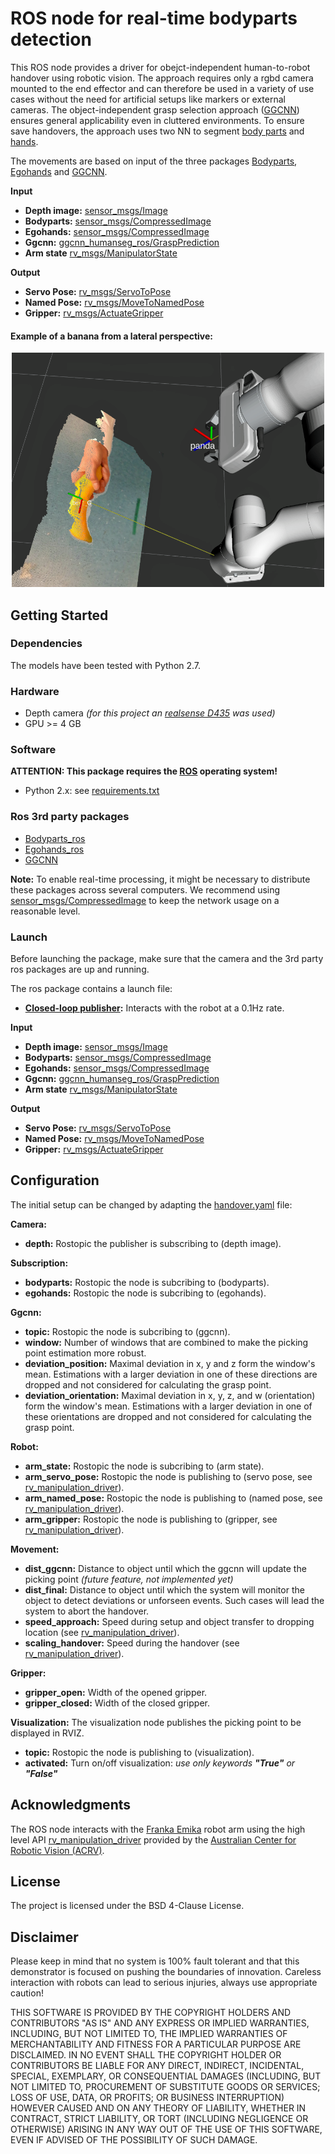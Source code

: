 # ROS node for real-time bodyparts detection #

This ROS node provides a driver for obejct-independent human-to-robot handover using robotic vision. The approach requires only a rgbd camera mounted to the end effector and can therefore be used in a variety of use cases without the need for artificial setups like markers or external cameras. The object-independent grasp selection approach ([GGCNN](https://github.com/patrosAT/ggcnn_humanseg_ros.git)) ensures general applicability even in cluttered environments. To ensure save handovers, the approach uses two NN to segment [body parts](https://github.com/patrosAT/bodyparts_ros) and [hands](https://github.com/patrosAT/egohands_ros).
 
The movements are based on input of the three packages [Bodyparts](https://github.com/patrosAT/bodyparts_ros), [Egohands](https://github.com/patrosAT/egohands_ros) and [GGCNN](https://github.com/patrosAT/ggcnn_humanseg_ros.git).

**Input**
* **Depth image:** [sensor_msgs/Image](http://docs.ros.org/melodic/api/sensor_msgs/html/msg/Image.html)
* **Bodyparts:** [sensor_msgs/CompressedImage](http://docs.ros.org/melodic/api/sensor_msgs/html/msg/CompressedImage.html)
* **Egohands:** [sensor_msgs/CompressedImage](http://docs.ros.org/melodic/api/sensor_msgs/html/msg/CompressedImage.html)
* **Ggcnn:** [ggcnn_humanseg_ros/GraspPrediction](https://github.com/patrosAT/ggcnn_humanseg_ros/blob/master/msg/GraspPrediction.msg)
* **Arm state** [rv_msgs/ManipulatorState](https://github.com/RoboticVisionOrg/rv_msgs/blob/master/msg/ManipulatorState.msg)

**Output**
* **Servo Pose:** [rv_msgs/ServoToPose](https://github.com/RoboticVisionOrg/rv_msgs/blob/master/action/ServoToPose.action)
* **Named Pose:** [rv_msgs/MoveToNamedPose](https://github.com/RoboticVisionOrg/rv_msgs/blob/master/action/MoveToNamedPose.action)
* **Gripper:** [rv_msgs/ActuateGripper](https://github.com/RoboticVisionOrg/rv_msgs/blob/master/action/ActuateGripper.action)

#### Example of a banana from a lateral perspective: ####
<div style="text-align:center"><img src="./imgs/graspPoint.png" width="500"/></div>


## Getting Started ##

### Dependencies ###

The models have been tested with Python 2.7.

### Hardware ###

* Depth camera *(for this project an [realsense D435](https://www.intelrealsense.com/depth-camera-d435/) was used)*
* GPU >= 4 GB
 
### Software ###

**ATTENTION: This package requires the [ROS](https://www.ros.org/) operating system!**

* Python 2.x: see [requirements.txt](requirements.txt)

### Ros 3rd party packages ###

* [Bodyparts_ros](https://github.com/patrosAT/bodyparts_ros.git)
* [Egohands_ros](https://github.com/patrosAT/egohands_ros.git)
* [GGCNN](https://github.com/patrosAT/ggcnn_humanseg_ros.git)

**Note:** To enable real-time processing, it might be necessary to distribute these packages across several computers. We recommend using [sensor_msgs/CompressedImage](http://docs.ros.org/melodic/api/sensor_msgs/html/msg/CompressedImage.html) to keep the network usage on a reasonable level.

### Launch ###

Before launching the package, make sure that the camera and the 3rd party ros packages are up and running. 

The ros package contains a launch file:
* **[Closed-loop publisher](launch/handover_closed_loop.launch):** Interacts with the robot at a 0.1Hz rate.

**Input**
* **Depth image:** [sensor_msgs/Image](http://docs.ros.org/melodic/api/sensor_msgs/html/msg/Image.html)
* **Bodyparts:** [sensor_msgs/CompressedImage](http://docs.ros.org/melodic/api/sensor_msgs/html/msg/CompressedImage.html)
* **Egohands:** [sensor_msgs/CompressedImage](http://docs.ros.org/melodic/api/sensor_msgs/html/msg/CompressedImage.html)
* **Ggcnn:** [ggcnn_humanseg_ros/GraspPrediction](https://github.com/patrosAT/ggcnn_humanseg_ros/blob/master/msg/GraspPrediction.msg)
* **Arm state** [rv_msgs/ManipulatorState](https://github.com/RoboticVisionOrg/rv_msgs/blob/master/msg/ManipulatorState.msg)

**Output**
* **Servo Pose:** [rv_msgs/ServoToPose](https://github.com/RoboticVisionOrg/rv_msgs/blob/master/action/ServoToPose.action)
* **Named Pose:** [rv_msgs/MoveToNamedPose](https://github.com/RoboticVisionOrg/rv_msgs/blob/master/action/MoveToNamedPose.action)
* **Gripper:** [rv_msgs/ActuateGripper](https://github.com/RoboticVisionOrg/rv_msgs/blob/master/action/ActuateGripper.action)


## Configuration ##

The initial setup can be changed by adapting the [handover.yaml](cfg/handover.yaml) file:

**Camera:**
* **depth:** Rostopic the publisher is subscribing to (depth image).

**Subscription:**
* **bodyparts:** Rostopic the node is subcribing to (bodyparts).
* **egohands:** Rostopic the node is subcribing to (egohands).

**Ggcnn:**
* **topic:** Rostopic the node is subcribing to (ggcnn).
* **window:** Number of windows that are combined to make the picking point estimation more robust.
* **deviation_position:** Maximal deviation in x, y and z form the window's mean. Estimations with a larger deviation in one of these directions are dropped and not considered for calculating the grasp point. 
* **deviation_orientation:** Maximal deviation in x, y, z, and w (orientation) form the window's mean. Estimations with a larger deviation in one of these orientations are dropped and not considered for calculating the grasp point.

**Robot:**
* **arm_state:** Rostopic the node is subcribing to (arm state).
* **arm_servo_pose:** Rostopic the node is publishing to (servo pose, see [rv_manipulation_driver](https://github.com/RoboticVisionOrg/rv_manipulation_driver)).
* **arm_named_pose:** Rostopic the node is publishing to (named pose, see [rv_manipulation_driver](https://github.com/RoboticVisionOrg/rv_manipulation_driver)).
* **arm_gripper:** Rostopic the node is publishing to (gripper, see [rv_manipulation_driver](https://github.com/RoboticVisionOrg/rv_manipulation_driver)).

**Movement:**
* **dist_ggcnn:** Distance to object until which the ggcnn will update the picking point *(future feature, not implemented yet)*
* **dist_final:** Distance to object until which the system will monitor the object to detect deviations or unforseen events. Such cases will lead the system to abort the handover.
* **speed_approach:** Speed during setup and object transfer to dropping location (see [rv_manipulation_driver](https://github.com/RoboticVisionOrg/rv_manipulation_driver)).
* **scaling_handover:** Speed during the handover (see [rv_manipulation_driver](https://github.com/RoboticVisionOrg/rv_manipulation_driver)).

**Gripper:**
* **gripper_open:** Width of the opened gripper.
* **gripper_closed:** Width of the closed gripper.

**Visualization:** The visualization node publishes the picking point to be displayed in RVIZ.
* **topic:** Rostopic the node is publishing to (visualization).
* **activated:** Turn on/off visualization: *use only keywords **"True"** or **"False"***


## Acknowledgments ##

The ROS node interacts with the [Franka Emika](https://frankaemika.github.io/) robot arm using the high level API [rv_manipulation_driver](https://github.com/RoboticVisionOrg/rv_manipulation_driver) provided by the [Australian Center for Robotic Vision (ACRV)](http://roboticvision.org).


## License ##

The project is licensed under the BSD 4-Clause License.

## Disclaimer ##

Please keep in mind that no system is 100% fault tolerant and that this demonstrator is focused on pushing the boundaries of innovation. Careless interaction with robots can lead to serious injuries, always use appropriate caution!

THIS SOFTWARE IS PROVIDED BY THE COPYRIGHT HOLDERS AND CONTRIBUTORS "AS IS" AND ANY EXPRESS OR IMPLIED WARRANTIES, INCLUDING, BUT NOT LIMITED TO, THE IMPLIED WARRANTIES OF MERCHANTABILITY AND FITNESS FOR A PARTICULAR PURPOSE ARE DISCLAIMED. IN NO EVENT SHALL THE COPYRIGHT HOLDER OR CONTRIBUTORS BE LIABLE FOR ANY DIRECT, INDIRECT, INCIDENTAL, SPECIAL, EXEMPLARY, OR CONSEQUENTIAL DAMAGES (INCLUDING, BUT NOT LIMITED TO, PROCUREMENT OF SUBSTITUTE GOODS OR SERVICES; LOSS OF USE, DATA, OR PROFITS; OR BUSINESS INTERRUPTION) HOWEVER CAUSED AND ON ANY THEORY OF LIABILITY, WHETHER IN CONTRACT, STRICT LIABILITY, OR TORT (INCLUDING NEGLIGENCE OR OTHERWISE) ARISING IN ANY WAY OUT OF THE USE OF THIS SOFTWARE, EVEN IF ADVISED OF THE POSSIBILITY OF SUCH DAMAGE.